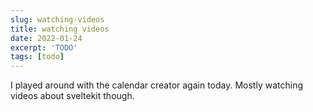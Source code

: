 ```yaml
---
slug: watching-videos
title: watching videos
date: 2022-01-24
excerpt: 'TODO'
tags: [todo]
---
```


I played around with the calendar creator again today. Mostly watching videos about sveltekit though.

